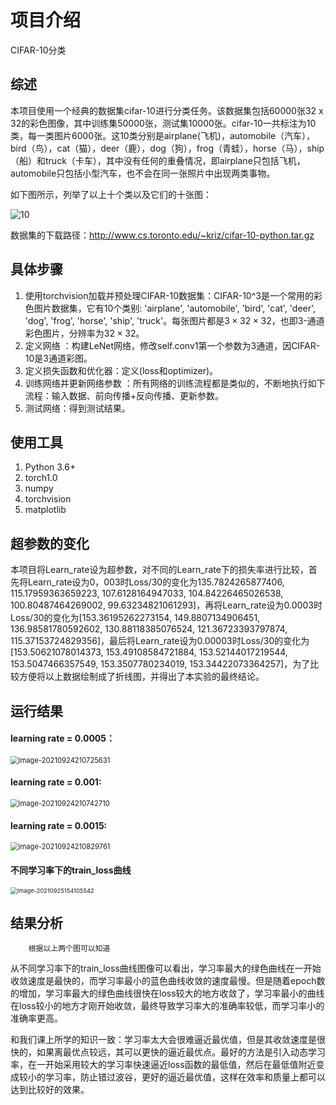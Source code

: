 # 项目介绍 

CIFAR-10分类

## 综述

​		本项目使用一个经典的数据集cifar-10进行分类任务。该数据集包括60000张32 x 32的彩色图像，其中训练集50000张，测试集10000张。cifar-10一共标注为10类，每一类图片6000张。这10类分别是airplane(飞机)，automobile（汽车），bird（鸟），cat（猫），deer（鹿），dog（狗），frog（青蛙），horse（马），ship（船）和truck（卡车），其中没有任何的重叠情况，即airplane只包括飞机，automobile只包括小型汽车，也不会在同一张照片中出现两类事物。

如下图所示，列举了以上十个类以及它们的十张图：

<img src="README.assets/10.png" alt="10"  />

数据集的下载路径：http://www.cs.toronto.edu/~kriz/cifar-10-python.tar.gz

## 具体步骤

1. 使用torchvision加载并预处理CIFAR-10数据集：CIFAR-10^3是一个常用的彩色图片数据集，它有10个类别: 'airplane', 'automobile', 'bird', 'cat', 'deer', 'dog', 'frog', 'horse', 'ship', 'truck'。每张图片都是$3\times32\times32$，也即3-通道彩色图片，分辨率为$32\times32$。
2. 定义网络 ：构建LeNet网络，修改self.conv1第一个参数为3通道，因CIFAR-10是3通道彩图。
3. 定义损失函数和优化器：定义(loss和optimizer)。
4. 训练网络并更新网络参数 ：所有网络的训练流程都是类似的，不断地执行如下流程：输入数据、前向传播+反向传播、更新参数。
5. 测试网络：得到测试结果。

## 使用工具

1. Python 3.6+
2. torch1.0
3. numpy
4. torchvision
5. matplotlib

## 超参数的变化

​		本项目将Learn_rate设为超参数，对不同的Learn_rate下的损失率进行比较，首先将Learn_rate设为0，003时Loss/30的变化为135.7824265877406, 115.17959363659223, 107.6128164947033, 104.84226465026538, 100.80487464269002, 99.63234821061293]，再将Learn_rate设为0.0003时Loss/30的变化为[153.36195262273154, 149.8807134906451, 136.98581780592602, 130.88118385076524, 121.36723393797874, 115.37153724829356]，最后将Learn_rate设为0.00003时Loss/30的变化为[153.50621078014373, 153.49108584721884, 153.52144017219544, 153.5047466357549, 153.3507780234019, 153.34422073364257]，为了比较方便将以上数据绘制成了折线图，并得出了本实验的最终结论。

## 运行结果
#### learning rate = 0.0005：

<img src="README.assets\image-20210924210725631.png" alt="image-20210924210725631" style="zoom: 80%;" />

#### learning rate = 0.001:

<img src="README.assets\image-20210924210742710.png" alt="image-20210924210742710" style="zoom:80%;" />

#### learning rate = 0.0015:

<img src="README.assets\image-20210924210829761.png" alt="image-20210924210829761" style="zoom:80%;" />

#### 不同学习率下的train_loss曲线

<img src="README.assets\image-20210925154105542.png" alt="image-20210925154105542" style="zoom:67%;" />

## 结果分析

        根据以上两个图可以知道​		
从不同学习率下的train_loss曲线图像可以看出，学习率最大的绿色曲线在一开始收敛速度是最快的，而学习率最小的蓝色曲线收敛的速度最慢。但是随着epoch数的增加，学习率最大的绿色曲线很快在loss较大的地方收敛了，学习率最小的曲线在loss较小的地方才刚开始收敛，最终导致学习率大的准确率较低，而学习率小的准确率更高。

​		和我们课上所学的知识一致：学习率太大会很难逼近最优值，但是其收敛速度是很快的，如果离最优点较远，其可以更快的逼近最优点。最好的方法是引入动态学习率，在一开始采用较大的学习率快速逼近loss函数的最低值，然后在最低值附近变成较小的学习率，防止错过波谷，更好的逼近最优值，这样在效率和质量上都可以达到比较好的效果。




